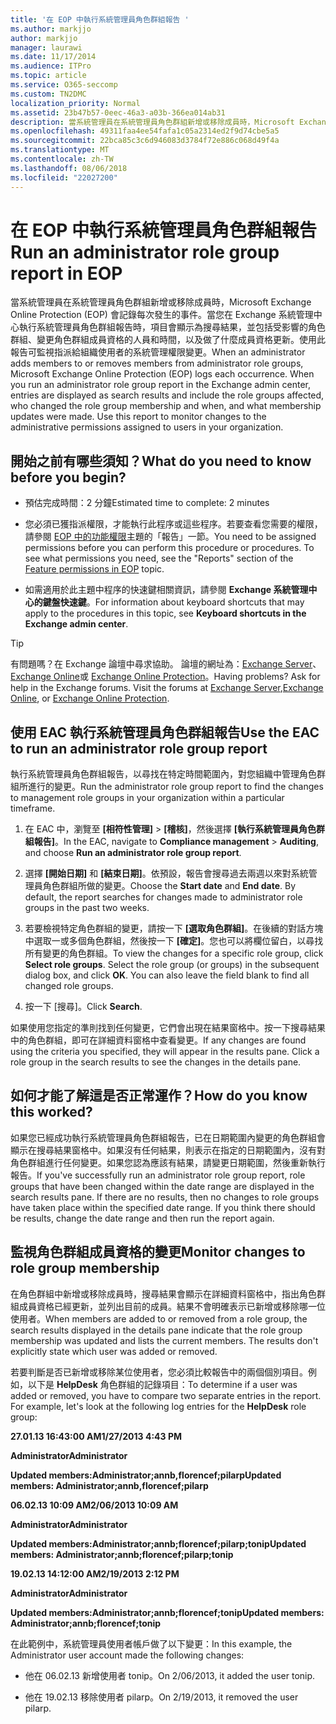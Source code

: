 ```yaml
---
title: '在 EOP 中執行系統管理員角色群組報告 '
ms.author: markjjo
author: markjjo
manager: laurawi
ms.date: 11/17/2014
ms.audience: ITPro
ms.topic: article
ms.service: O365-seccomp
ms.custom: TN2DMC
localization_priority: Normal
ms.assetid: 23b47b57-0eec-46a3-a03b-366ea014ab31
description: 當系統管理員在系統管理員角色群組新增或移除成員時，Microsoft Exchange Online Protection (EOP) 會記錄每次發生的事件。
ms.openlocfilehash: 49311faa4ee54fafa1c05a2314ed2f9d74cbe5a5
ms.sourcegitcommit: 22bca85c3c6d946083d3784f72e886c068d49f4a
ms.translationtype: MT
ms.contentlocale: zh-TW
ms.lasthandoff: 08/06/2018
ms.locfileid: "22027200"
---
```

# <a name="run-an-administrator-role-group-report-in-eop"></a><span data-ttu-id="ad5a0-103">在 EOP 中執行系統管理員角色群組報告</span><span class="sxs-lookup"><span data-stu-id="ad5a0-103">Run an administrator role group report in EOP</span></span> 

 <span data-ttu-id="ad5a0-p101">當系統管理員在系統管理員角色群組新增或移除成員時，Microsoft Exchange Online Protection (EOP) 會記錄每次發生的事件。當您在 Exchange 系統管理中心執行系統管理員角色群組報告時，項目會顯示為搜尋結果，並包括受影響的角色群組、變更角色群組成員資格的人員和時間，以及做了什麼成員資格更新。使用此報告可監視指派給組織使用者的系統管理權限變更。</span><span class="sxs-lookup"><span data-stu-id="ad5a0-p101">When an administrator adds members to or removes members from administrator role groups, Microsoft Exchange Online Protection (EOP) logs each occurrence. When you run an administrator role group report in the Exchange admin center, entries are displayed as search results and include the role groups affected, who changed the role group membership and when, and what membership updates were made. Use this report to monitor changes to the administrative permissions assigned to users in your organization.</span></span>
  
## <a name="what-do-you-need-to-know-before-you-begin"></a><span data-ttu-id="ad5a0-107">開始之前有哪些須知？</span><span class="sxs-lookup"><span data-stu-id="ad5a0-107">What do you need to know before you begin?</span></span>

- <span data-ttu-id="ad5a0-108">預估完成時間：2 分鐘</span><span class="sxs-lookup"><span data-stu-id="ad5a0-108">Estimated time to complete: 2 minutes</span></span>
    
- <span data-ttu-id="ad5a0-p102">您必須已獲指派權限，才能執行此程序或這些程序。若要查看您需要的權限，請參閱 [EOP 中的功能權限](feature-permissions-in-eop.md)主題的「報告」一節。</span><span class="sxs-lookup"><span data-stu-id="ad5a0-p102">You need to be assigned permissions before you can perform this procedure or procedures. To see what permissions you need, see the "Reports" section of the [Feature permissions in EOP](feature-permissions-in-eop.md) topic.</span></span> 
    
- <span data-ttu-id="ad5a0-111">如需適用於此主題中程序的快速鍵相關資訊，請參閱 **Exchange 系統管理中心的鍵盤快速鍵**。</span><span class="sxs-lookup"><span data-stu-id="ad5a0-111">For information about keyboard shortcuts that may apply to the procedures in this topic, see **Keyboard shortcuts in the Exchange admin center**.</span></span>
    
> [!TIP]
> <span data-ttu-id="ad5a0-p103">有問題嗎？在 Exchange 論壇中尋求協助。 論壇的網址為：[Exchange Server](https://go.microsoft.com/fwlink/p/?linkId=60612)、[Exchange Online](https://go.microsoft.com/fwlink/p/?linkId=267542)或 [Exchange Online Protection](https://go.microsoft.com/fwlink/p/?linkId=285351)。</span><span class="sxs-lookup"><span data-stu-id="ad5a0-p103">Having problems? Ask for help in the Exchange forums. Visit the forums at [Exchange Server](https://go.microsoft.com/fwlink/p/?linkId=60612),[Exchange Online](https://go.microsoft.com/fwlink/p/?linkId=267542), or [Exchange Online Protection](https://go.microsoft.com/fwlink/p/?linkId=285351).</span></span> 
  
## <a name="use-the-eac-to-run-an-administrator-role-group-report"></a><span data-ttu-id="ad5a0-115">使用 EAC 執行系統管理員角色群組報告</span><span class="sxs-lookup"><span data-stu-id="ad5a0-115">Use the EAC to run an administrator role group report</span></span>

<span data-ttu-id="ad5a0-116">執行系統管理員角色群組報告，以尋找在特定時間範圍內，對您組織中管理角色群組所進行的變更。</span><span class="sxs-lookup"><span data-stu-id="ad5a0-116">Run the administrator role group report to find the changes to management role groups in your organization within a particular timeframe.</span></span>
  
1. <span data-ttu-id="ad5a0-117">在 EAC 中，瀏覽至 **[相符性管理]** \> **[稽核]**，然後選擇 **[執行系統管理員角色群組報告]**。</span><span class="sxs-lookup"><span data-stu-id="ad5a0-117">In the EAC, navigate to **Compliance management** \> **Auditing**, and choose **Run an administrator role group report**.</span></span>
    
2. <span data-ttu-id="ad5a0-p104">選擇 **[開始日期]** 和 **[結束日期]**。依預設，報告會搜尋過去兩週以來對系統管理員角色群組所做的變更。</span><span class="sxs-lookup"><span data-stu-id="ad5a0-p104">Choose the **Start date** and **End date**. By default, the report searches for changes made to administrator role groups in the past two weeks.</span></span>
    
3. <span data-ttu-id="ad5a0-p105">若要檢視特定角色群組的變更，請按一下 **[選取角色群組]**。在後續的對話方塊中選取一或多個角色群組，然後按一下 **[確定]**。您也可以將欄位留白，以尋找所有變更的角色群組。</span><span class="sxs-lookup"><span data-stu-id="ad5a0-p105">To view the changes for a specific role group, click **Select role groups**. Select the role group (or groups) in the subsequent dialog box, and click **OK**. You can also leave the field blank to find all changed role groups.</span></span>
    
4. <span data-ttu-id="ad5a0-123">按一下 [搜尋]。</span><span class="sxs-lookup"><span data-stu-id="ad5a0-123">Click **Search**.</span></span>
    
<span data-ttu-id="ad5a0-p106">如果使用您指定的準則找到任何變更，它們會出現在結果窗格中。按一下搜尋結果中的角色群組，即可在詳細資料窗格中查看變更。</span><span class="sxs-lookup"><span data-stu-id="ad5a0-p106">If any changes are found using the criteria you specified, they will appear in the results pane. Click a role group in the search results to see the changes in the details pane.</span></span>
  
## <a name="how-do-you-know-this-worked"></a><span data-ttu-id="ad5a0-126">如何才能了解這是否正常運作？</span><span class="sxs-lookup"><span data-stu-id="ad5a0-126">How do you know this worked?</span></span>

<span data-ttu-id="ad5a0-p107">如果您已經成功執行系統管理員角色群組報告，已在日期範圍內變更的角色群組會顯示在搜尋結果窗格中。如果沒有任何結果，則表示在指定的日期範圍內，沒有對角色群組進行任何變更。如果您認為應該有結果，請變更日期範圍，然後重新執行報告。</span><span class="sxs-lookup"><span data-stu-id="ad5a0-p107">If you've successfully run an administrator role group report, role groups that have been changed within the date range are displayed in the search results pane. If there are no results, then no changes to role groups have taken place within the specified date range. If you think there should be results, change the date range and then run the report again.</span></span>
  
## <a name="monitor-changes-to-role-group-membership"></a><span data-ttu-id="ad5a0-130">監視角色群組成員資格的變更</span><span class="sxs-lookup"><span data-stu-id="ad5a0-130">Monitor changes to role group membership</span></span>

<span data-ttu-id="ad5a0-p108">在角色群組中新增或移除成員時，搜尋結果會顯示在詳細資料窗格中，指出角色群組成員資格已經更新，並列出目前的成員。結果不會明確表示已新增或移除哪一位使用者。</span><span class="sxs-lookup"><span data-stu-id="ad5a0-p108">When members are added to or removed from a role group, the search results displayed in the details pane indicate that the role group membership was updated and lists the current members. The results don't explicitly state which user was added or removed.</span></span>
  
<span data-ttu-id="ad5a0-p109">若要判斷是否已新增或移除某位使用者，您必須比較報告中的兩個個別項目。例如，以下是 **HelpDesk** 角色群組的記錄項目：</span><span class="sxs-lookup"><span data-stu-id="ad5a0-p109">To determine if a user was added or removed, you have to compare two separate entries in the report. For example, let's look at the following log entries for the **HelpDesk** role group:</span></span> 
  
 <span data-ttu-id="ad5a0-135">**27.01.13 16:43:00 AM**</span><span class="sxs-lookup"><span data-stu-id="ad5a0-135">**1/27/2013 4:43 PM**</span></span>
  
 <span data-ttu-id="ad5a0-136">**Administrator**</span><span class="sxs-lookup"><span data-stu-id="ad5a0-136">**Administrator**</span></span>
  
 <span data-ttu-id="ad5a0-137">**Updated members:Administrator;annb,florencef;pilarp**</span><span class="sxs-lookup"><span data-stu-id="ad5a0-137">**Updated members: Administrator;annb,florencef;pilarp**</span></span>
  
 <span data-ttu-id="ad5a0-138">**06.02.13 10:09 AM**</span><span class="sxs-lookup"><span data-stu-id="ad5a0-138">**2/06/2013 10:09 AM**</span></span>
  
 <span data-ttu-id="ad5a0-139">**Administrator**</span><span class="sxs-lookup"><span data-stu-id="ad5a0-139">**Administrator**</span></span>
  
 <span data-ttu-id="ad5a0-140">**Updated members:Administrator;annb;florencef;pilarp;tonip**</span><span class="sxs-lookup"><span data-stu-id="ad5a0-140">**Updated members: Administrator;annb;florencef;pilarp;tonip**</span></span>
  
 <span data-ttu-id="ad5a0-141">**19.02.13 14:12:00 AM**</span><span class="sxs-lookup"><span data-stu-id="ad5a0-141">**2/19/2013 2:12 PM**</span></span>
  
 <span data-ttu-id="ad5a0-142">**Administrator**</span><span class="sxs-lookup"><span data-stu-id="ad5a0-142">**Administrator**</span></span>
  
 <span data-ttu-id="ad5a0-143">**Updated members:Administrator;annb;florencef;tonip**</span><span class="sxs-lookup"><span data-stu-id="ad5a0-143">**Updated members: Administrator;annb;florencef;tonip**</span></span>
  
<span data-ttu-id="ad5a0-144">在此範例中，系統管理員使用者帳戶做了以下變更：</span><span class="sxs-lookup"><span data-stu-id="ad5a0-144">In this example, the Administrator user account made the following changes:</span></span>
  
- <span data-ttu-id="ad5a0-145">他在 06.02.13 新增使用者 tonip。</span><span class="sxs-lookup"><span data-stu-id="ad5a0-145">On 2/06/2013, it added the user tonip.</span></span>
    
- <span data-ttu-id="ad5a0-146">他在 19.02.13 移除使用者 pilarp。</span><span class="sxs-lookup"><span data-stu-id="ad5a0-146">On 2/19/2013, it removed the user pilarp.</span></span>
    

